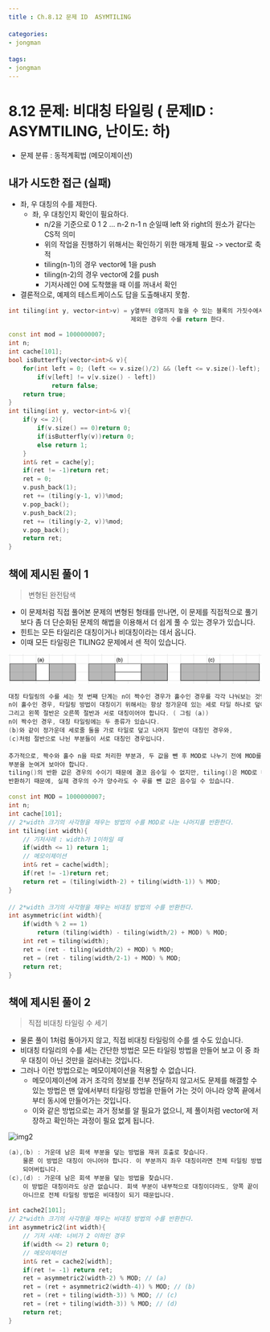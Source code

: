 ```yaml
---
title : Ch.8.12 문제 ID  ASYMTILING

categories:
- jongman

tags:
- jongman
---
```


# 8.12 문제: 비대칭 타일링 ( 문제ID : ASYMTILING, 난이도: 하)
[algo]: <https://algospot.com/judge/problem/read/ASYMTILING>

- 문제 분류 : 동적계획법 (메모이제이션)

## 내가 시도한 접근 (실패)
- 좌, 우 대칭의 수를 제한다.
    - 좌, 우 대칭인지 확인이 필요하다.
        - n/2을 기준으로 0 1 2 ...  n-2 n-1 n 순일때 left 와 right의 원소가 같다는 CS적 의미
        - 위의 작업을 진행하기 위해서는 확인하기 위한 매개체 필요 -> vector로 축적
        - tiling(n-1)의 경우 vector에 1을 push
        - tiling(n-2)의 경우 vector에 2를 push
        - 기저사례인 0에 도착했을 때 이를 꺼내서 확인
- 결론적으로, 예제의 테스트케이스도 답을 도출해내지 못함.
```cpp
int tiling(int y, vector<int>v) = y열부터 0열까지 놓을 수 있는 블록의 가짓수에서 대칭되는 경우를
                                  제외한 경우의 수를 return 한다.
```

```cpp
const int mod = 1000000007;
int n;
int cache[101];
bool isButterfly(vector<int>& v){
    for(int left = 0; (left <= v.size()/2) && (left <= v.size()-left); left++)
        if(v[left] != v[v.size() - left])
            return false;
    return true;
}
int tiling(int y, vector<int>& v){
    if(y <= 2){
        if(v.size() == 0)return 0;
        if(isButterfly(v))return 0;
        else return 1;
    }
    int& ret = cache[y];
    if(ret != -1)return ret;
    ret = 0;
    v.push_back(1);
    ret += (tiling(y-1, v))%mod;
    v.pop_back();
    v.push_back(2);
    ret += (tiling(y-2, v))%mod;
    v.pop_back();
    return ret;
}
```

## 책에 제시된 풀이 1
> 변형된 완전탐색
- 이 문제처럼 직접 풀어본 문제의 변형된 형태를 만나면, 이 문제를 직접적으로 풀기보다 좀 더 단순화된
  문제의 해법을 이용해서 더 쉽게 풀 수 있는 경우가 있습니다.
- 힌트는 모든 타일리은 대칭이거나 비대칭이라는 데서 옵니다.
- 이때 모든 타일링은 TILING2 문제에서 센 적이 있습니다.

![img1](/img/2019-12-10-Jongman-ch8-12-1.png)

```cpp
대칭 타일링의 수를 세는 첫 번째 단계는 n이 짝수인 경우가 홀수인 경우를 각각 나눠보는 것입니다.
n이 홀수인 경우, 타일링 방법이 대칭이기 위해서는 항상 정가운데 있는 세로 타일 하나로 덮어야 합니다.
그리고 왼쪽 절반은 오른쪽 절반과 서로 대칭이어야 합니다. ( 그림 (a))
n이 짝수인 경우, 대칭 타일링에는 두 종류가 있습니다.
(b)와 같이 정가운데 세로줄 둘을 가로 타일로 덮고 나머지 절반이 대칭인 경우와,
(c)처럼 절반으로 나뉜 부분들이 서로 대칭인 경우입니다.

추가적으로, 짝수와 홀수 n을 따로 처리한 부분과, 두 값을 뺀 후 MOD로 나누기 전에 MOD를 미리 더해주는
부분을 눈여겨 보아야 합니다.
tiling()의 반환 값은 경우의 수이기 때문에 결코 음수일 수 없지만, tiling()은 MOD로 나눈 나머지를
반환하기 때문에, 실제 경우의 수가 양수라도 수 루를 뺀 값은 음수일 수 있습니다.
```

```cpp
const int MOD = 1000000007;
int n;
int cache[101];
// 2*width 크기의 사각형을 채우는 방법의 수를 MOD로 나눈 나머지를 반환한다.
int tiling(int width){
    // 기저사례 : width가 1이하일 때
    if(width <= 1) return 1;
    // 메모이제이션
    int& ret = cache[width];
    if(ret != -1)return ret;
    return ret = (tiling(width-2) + tiling(width-1)) % MOD;
}

// 2*width 크기의 사각형을 채우는 비대칭 방법의 수를 반환한다.
int asymmetric(int width){
    if(width % 2 == 1)
        return (tiling(width) - tiling(width/2) + MOD) % MOD;
    int ret = tiling(width);
    ret = (ret - tiling(width/2) + MOD) % MOD;
    ret = (ret - tiling(width/2-1) + MOD) % MOD;
    return ret;
}
```


## 책에 제시된 풀이 2
> 직접 비대칭 타일링 수 세기
- 물론 풀이 1처럼 돌아가지 않고, 직접 비대칭 타일링의 수를 셀 수도 있습니다.
- 비대칭 타일리의 수를 세는 간단한 방법은 모든 타일링 방법을 만들어 보고 이 중 좌우 대칭이 아닌
  것만을 걸러내는 것입니다.
- 그러나 이런 방법으로는 메모이제이션을 적용할 수 없습니다.
    - 메모이제이션에 과거 조각의 정보를 전부 전달하지 않고서도 문제를 해결할 수 있는 방법은 맨
      앞에서부터 타일링 방법을 만들어 가는 것이 아니라 양쪽 끝에서부터 동시에 만들어가는 것입니다.
    - 이와 같은 방법으로는 과거 정보를 알 필요가 없으니, 제 풀이처럼  vector에 저장하고 확인하는
      과정이 필요 없게 됩니다.

![img2](/img//Users/Brad/Desktop/2019-12-10-Jongman-ch8-12-2.png) 

```cpp
(a),(b) : 가운데 남은 회색 부분을 덮는 방법을 재귀 호출로 찾습니다.
    물론 이 방법은 대칭이 아니어야 합니다. 이 부분까지 좌우 대칭이라면 전체 타일링 방법이 대칭이
    되어버립니다.
(c),(d) : 가운데 남은 회색 부분을 덮는 방법을 찾습니다.
    이 방법은 대칭이라도 상관 없습니다. 회색 부분이 내부적으로 대칭이더라도, 양쪽 끝이 서로 대칭이
    아니므로 전체 타일링 방법은 비대칭이 되기 때문입니다.
```

```cpp
int cache2[101];
// 2*width 크기의 사각형을 채우는 비대칭 방법의 수를 반환한다.
int asymmetric2(int width){
    // 기저 사례: 너비가 2 이하인 경우
    if(width <= 2) return 0;
    // 메모이제이션
    int& ret = cache2[width];
    if(ret != -1) return ret;
    ret = asymmetric2(width-2) % MOD; // (a)
    ret = (ret + asymmetric2(width-4)) % MOD; // (b)
    ret = (ret + tiling(width-3)) % MOD; // (c)
    ret = (ret + tiling(width-3)) % MOD; // (d)
    return ret;
}
```


